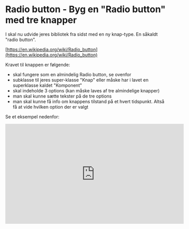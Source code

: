 # Radio button - Byg en "Radio button" med tre knapper

I skal nu udvide jeres bibliotek fra sidst med en ny knap-type. En såkaldt "radio button".

[https://en.wikipedia.org/wiki/Radio_button](https://en.wikipedia.org/wiki/Radio_button)

Kravet til knappen er følgende:

- skal fungere som en almindelig Radio button, se ovenfor
- subklasse til jeres super-klasse "Knap" eller måske har i lavet en superklasse kaldet "Komponent"
- skal indeholde 3 options (kan måske laves af tre almindelige knapper)
- man skal kunne sætte tekster på de tre options
- man skal kunne få info om knappens tilstand på et hvert tidspunkt. Altså få at vide hvilken option der er valgt

Se et eksempel nedenfor:

<iframe width="560" height="315" src="https://www.youtube.com/embed/Ct2pNKVozhw?rel=0" title="YouTube video player" frameborder="0" allow="accelerometer; autoplay; clipboard-write; encrypted-media; gyroscope; picture-in-picture" allowfullscreen></iframe>
